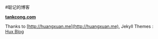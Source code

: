 #聪记的博客

**[tankcong.com](http://tankcong.com)**

Thanks to [http://huangxuan.me](http://huangxuan.me), Jekyll Themes : [Hux Blog](https://github.com/Huxpro/huxpro.github.io)